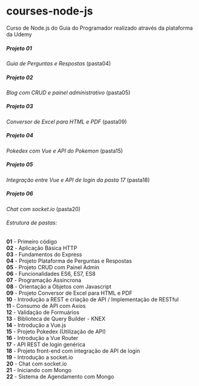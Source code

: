 # courses-node-js

Curso de Node.js do Guia do Programador realizado através da plataforma da Udemy

  <h5>Projeto 01</h5><i>Guia de Perguntas e Respostas</i> (pasta04)
  <h5>Projeto 02</h5><i>Blog com CRUD e painel administrativo </i> (pasta05)
  <h5>Projeto 03</h5><i>Conversor de Excel para HTML e PDF</i> (pasta09)
  <h5>Projeto 04</h5><i>Pokedex com Vue e API do Pokemon</i> (pasta15)
  <h5>Projeto 05</h5><i>Integração entre Vue e API de login da pasta 17</i> (pasta18)
  <h5>Projeto 06</h5><i>Chat com socket.io</i> (pasta20)

<h6>Estrutura de pastas:</h6>

<b>01</b> - Primeiro código<br>
<b>02</b> - Aplicação Básica HTTP <br>
<b>03</b> - Fundamentos do Express<br>
<b>04</b> - Projeto Plataforma de Perguntas e Respostas<br>
<b>05</b> - Projeto CRUD com Painel Admin<br>
<b>06</b> - Funcionalidades ES6, ES7, ES8<br>
<b>07</b> - Programação Assincrona<br>
<b>08</b> - Orientação a Objetos com Javascript <br>
<b>09</b> - Projeto Conversor de Excel para HTML e PDF <br>
<b>10</b> - Introdução a REST e criação de API / Implementação de RESTful<br>
<b>11</b> - Consumo de API com Axios<br>
<b>12</b> - Validação de Formuários<br>
<b>13</b> - Biblioteca de Query Builder - KNEX<br>
<b>14</b> - Introdução a Vue.js<br>
<b>15</b> - Projeto Pokedex (Utilização de API)<br>
<b>16</b> - Introdução a Vue Router<br>
<b>17</b> - API REST de login genérica<br>
<b>18</b> - Projeto front-end com integração de API de login<br>
<b>19</b> - Introdução a socket.io<br>
<b>20</b> - Chat com socket.io<br>
<b>21</b> - Iniciando com Mongo<br>
<b>22</b> - Sistema de Agendamento com Mongo<br>